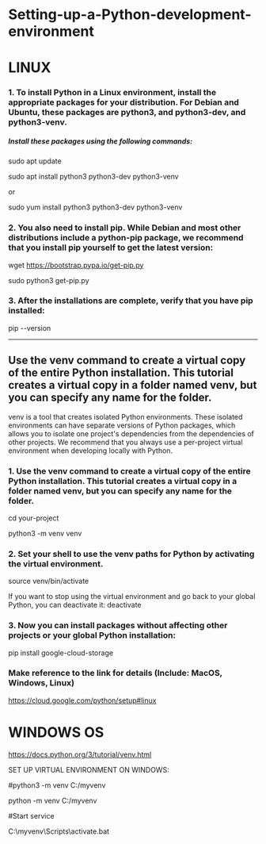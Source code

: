 # Setting-up-a-Python-development-environment
# LINUX
### 1. To install Python in a Linux environment, install the appropriate packages for your distribution. For Debian and Ubuntu, these packages are python3, and python3-dev, and python3-venv.

##### Install these packages using the following commands:
sudo apt update 

sudo apt install python3 python3-dev python3-venv

or

sudo yum install python3 python3-dev python3-venv

### 2. You also need to install pip. While Debian and most other distributions include a python-pip package, we recommend that you install pip yourself to get the latest version:
wget https://bootstrap.pypa.io/get-pip.py

sudo python3 get-pip.py

### 3. After the installations are complete, verify that you have pip installed:
pip --version

--------------------------
## Use the venv command to create a virtual copy of the entire Python installation. This tutorial creates a virtual copy in a folder named venv, but you can specify any name for the folder.
venv is a tool that creates isolated Python environments. These isolated environments can have separate versions of Python packages, which allows you to isolate one project's dependencies from the dependencies of other projects. We recommend that you always use a per-project virtual environment when developing locally with Python.

### 1. Use the venv command to create a virtual copy of the entire Python installation. This tutorial creates a virtual copy in a folder named venv, but you can specify any name for the folder.
cd your-project

python3 -m venv venv

### 2. Set your shell to use the venv paths for Python by activating the virtual environment.
source venv/bin/activate

If you want to stop using the virtual environment and go back to your global Python, you can deactivate it:
deactivate
### 3. Now you can install packages without affecting other projects or your global Python installation:
pip install google-cloud-storage

### Make reference to the link for details (Include: MacOS, Windows, Linux)
https://cloud.google.com/python/setup#linux

# WINDOWS OS
https://docs.python.org/3/tutorial/venv.html

SET UP VIRTUAL ENVIRONMENT ON WINDOWS:

#python3 -m venv C:/myvenv

python -m venv C:/myvenv

#Start service

C:\myvenv\Scripts\activate.bat
